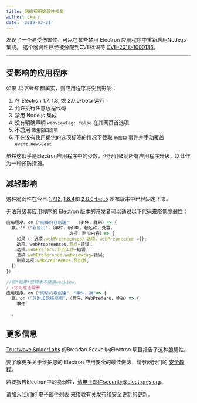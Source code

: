```yaml
---
title: 网络视图脆弱性修复
author: ckerr
date: '2018-03-21'
---
```


发现了一个易受伤害性，可以在某些禁用 Electron 应用程序中重新启用Node.js集成。 这个脆弱性已经被分配到CVE标识符 [CVE-2018-1000136](https://cve.mitre.org/cgi-bin/cvename.cgi?name=CVE-2018-1000136)。

---

## 受影响的应用程序

如果 *以下所有* 都属实，则应用程序将受到影响：

 1. 在 Electron 1.7, 1.8, 或 2.0.0-beta 运行
 2. 允许执行任意远程代码
 3. 禁用 Node.js 集成
 4. 没有明确声明 `webviewTag: false` 在其网页首选项
 5. 不启用 `原生窗口选项`
 6. 不在没有使用提供的选项标签的情况下截取 `新窗口` 事件并手动覆盖 `event.newGuest`

虽然这似乎是Electron应用程序中的少数，但我们鼓励所有应用程序升级，以此作为一种预防措施。

## 减轻影响

这种脆弱性在今日 [1.7.13](https://github.com/electron/electron/releases/tag/v1.7.13), [1.8.4](https://github.com/electron/electron/releases/tag/v1.8.4)和 [2.0.0-bet.5](https://github.com/electron/electron/releases/tag/v2.0.0-beta.5) 发布版本中已经固定下来。

无法升级其应用程序的 Electron 版本的开发者可以通过以下代码来降低脆弱性：

```js
应用程序。on（"网络内容创建"， （事件，胜利）=> {
  赢。on（"新窗口"，（事件，新URL，帧名称，处置，
                        选项，附加内容）=> {
    如果（！选项.webPrepreences）选项。webPrepreence ={};
    选项。webPrepreences.节点=错误：
    选项.webPrefers.节点工作=错误;
    选项.webPreference.webviewtag=错误;
    删除选项.webPrepreence.预加载;
  [）
}）

//和*如果*您根本不使用webView，
/ /您可能还需要
应用程序。on（"网络内容创建"，"事件，赢"=> {
  赢。on（"将附加网络视图"，（事件，WebPrefers，参数）=> {
    事件

  。
```

## 更多信息

[Trustwave SpiderLabs](https://www.trustwave.com/Company/SpiderLabs/) 的Brendan Scavell向Electron 项目报告了这种脆弱性。

要了解更多关于维护您的 Electron 应用安全的最佳做法，请参阅我们的 [安全教程](https://electronjs.org/docs/tutorial/security)。

若要报告Electron中的脆弱性，请电子邮件security@electronjs.org。

请加入我们的 [电子邮件列表](https://groups.google.com/forum/#!forum/electronjs) 来接收有关发布和安全更新的更新。

